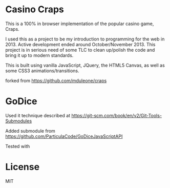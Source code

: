 # Casino Craps

This is a 100% in browser implementation of the popular casino game, Craps.

I used this as a project to be my introduction to programming for the web in 2013. Active development ended around October/November 2013. This project is in serious need of some TLC to clean up/polish the code and bring it up to modern standards.

This is built using vanilla JavaScript, JQuery, the HTML5 Canvas, as well as some CSS3 animations/transitions.

forked from https://github.com/mduleone/craps

# GoDice

Used it technique described at https://git-scm.com/book/en/v2/Git-Tools-Submodules 

Added submodule from https://github.com/ParticulaCode/GoDiceJavaScriptAPI

Tested with 



# License
MIT
